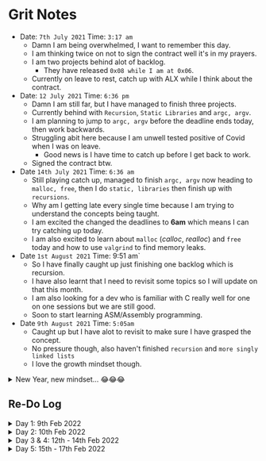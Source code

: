 # Grit Notes

- Date: `7th July 2021` Time: `3:17 am`
	- Damn I am being overwhelmed, I want to remember this day.
	- I am thinking twice on not to sign the contract well it's in my prayers.
	- I am two projects behind alot of backlog.
		- They have released `0x08 while I am at 0x06`.
	- Currently on leave to rest, catch up with ALX while I think about the contract.
- Date: `12 July 2021` Time: `6:36 pm`
	- Damn I am still far, but I have managed to finish three projects.
	- Currently behind with `Recursion`, `Static Libraries` and `argc, argv`.
	- I am planning to jump to `argc, argv` before the deadline ends today, then work backwards.
	- Struggling abit here because I am unwell tested positive of Covid when I was on leave.
		- Good news is I have time to catch up before I get back to work.
	- Signed the contract btw.
- Date `14th July 2021` Time: `6:36 am`
	- Still playing catch up, managed to finish `argc, argv` now heading to `malloc, free`, then I do `static, libraries` then finish up with `recursions`.
	- Why am I getting late every single time because I am trying to understand the concepts being taught.
	- I am excited the changed the deadlines to **6am** which means I can try catching up today.
	- I am also excited to learn about `malloc` (*calloc*, *realloc*) and `free` today and how to use `valgrind` to find memory leaks.
- Date `1st August 2021` Time: 9:51 am`
	- So I have finally caught up just finishing one backlog which is recursion.
	- I have also learnt that I need to revisit some topics so I will update on that this month.
	- I am also looking for a dev who is familiar with C really well for one on one sessions but we are still good.
	- Soon to start learning ASM/Assembly programming.
- Date `9th August 2021` Time: `5:05am`
	- Caught up but I have alot to revisit to make sure I have grasped the concept.
	- No pressure though, also haven't finished `recursion` and `more singly linked lists`
	- I love the growth mindset though.

<details>
<summary>New Year, new mindset... 😂😂😂</summary>

- So this is a new year and I am hoping that I can try and tackle the C projects once again but this time with a different strategy to master the art.
- Changes:
	+ I will go an extra step to debug some of the programs using GDB to understand how they work underneath.
	+ Will do extra challenges on the side for each topic.
	+ Along the way create vulnerable codes using libraries we are adviced not to use. (**given the opportunity, time will tell**)

</details>

## Re-Do Log

<details>
<summary>Day 1: 9th Feb 2022</summary>

- [0x00: Hello, World](./0x00-hello_world)

</details>

<details>
<summary>Day 2: 10th Feb 2022</summary>

- [0x01: Variables,if,else,while](./0x01-variables_if_else_while)
- Most of the codes were using for loops, so wrote them once more using while loops.
- I learnt how to view a loop in GDB.

</details>

<details>
<summary>Day 3 & 4: 12th - 14th Feb 2022</summary>

- [0x02: Functions, nested loops](./0x02-functions_nested_loops)
- So the weekend was long, never had internet the whole of friday night and half of the day on saturday.
- Ended up looking at the [0 task: _putchar](0x02-functions_nested_loops/0-putchar.c) under GDB and would say it was a well spent day.
- 14th Feb done some tasks from 1-6 will try and finish the rest today evening.

</details>

<details>
<summary>Day 5: 15th - 17th Feb 2022</summary>

- [0x02: Functions, nested loops](./0x02-functions_nested_loops)
- 15th completed task 7 - 11
- 16th completed first 4 advanced tasks
- 17th @5am finished last advanced task (yet to understand the solution) raised a github [issue](https://github.com/Trikcode/alx-low_level_programming/issues/1)
- Managed to finish RET2 systems Deus x64 Wargame first task.

<details>
<summary>Stage 1 completion</summary>

<a href='https://postimg.cc/JGS5kx4g' target='_blank'><img src='https://i.postimg.cc/P5530FGt/image.png' border='0' alt='image'/></a>

</details>

</details>
